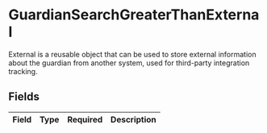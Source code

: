 # GuardianSearchGreaterThanExternal

External is a reusable object that can be used to store external information about the guardian from another system, used for third-party integration tracking.


## Fields

| Field       | Type        | Required    | Description |
| ----------- | ----------- | ----------- | ----------- |